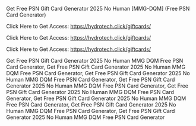 Get Free PSN Gift Card Generator 2025 No Human [MMG-DQM] (Free PSN Card Generator)

Click Here to Get Access: https://hydrotech.click/giftcards/

Click Here to Get Access: https://hydrotech.click/giftcards/

Click Here to Get Access: https://hydrotech.click/giftcards/

Get Free PSN Gift Card Generator 2025 No Human MMG DQM Free PSN Card Generator, Get Free PSN Gift Card Generator 2025 No Human MMG DQM Free PSN Card Generator, Get Free PSN Gift Card Generator 2025 No Human MMG DQM Free PSN Card Generator, Get Free PSN Gift Card Generator 2025 No Human MMG DQM Free PSN Card Generator, Get Free PSN Gift Card Generator 2025 No Human MMG DQM Free PSN Card Generator, Get Free PSN Gift Card Generator 2025 No Human MMG DQM Free PSN Card Generator, Get Free PSN Gift Card Generator 2025 No Human MMG DQM Free PSN Card Generator, Get Free PSN Gift Card Generator 2025 No Human MMG DQM Free PSN Card Generator
